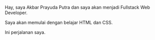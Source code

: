 Hay, saya Akbar Prayuda Putra dan saya akan menjadi Fullstack Web Developer.

Saya akan memulai dengan belajar HTML dan CSS.

Ini perjalanan saya.

